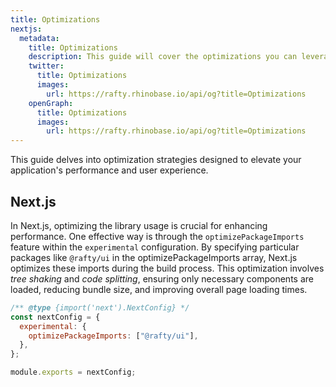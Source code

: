 ```yaml
---
title: Optimizations
nextjs:
  metadata:
    title: Optimizations
    description: This guide will cover the optimizations you can leverage to enhance your application experience.
    twitter:
      title: Optimizations
      images:
        url: https://rafty.rhinobase.io/api/og?title=Optimizations
    openGraph:
      title: Optimizations
      images:
        url: https://rafty.rhinobase.io/api/og?title=Optimizations
---
```


This guide delves into optimization strategies designed to elevate your application's performance and user experience.

## Next.js

In Next.js, optimizing the library usage is crucial for enhancing performance. One effective way is through the `optimizePackageImports` feature within the `experimental` configuration. By specifying particular packages like `@rafty/ui` in the optimizePackageImports array, Next.js optimizes these imports during the build process. This optimization involves _tree shaking_ and _code splitting_, ensuring only necessary components are loaded, reducing bundle size, and improving overall page loading times.

```js
/** @type {import('next').NextConfig} */
const nextConfig = {
  experimental: {
    optimizePackageImports: ["@rafty/ui"],
  },
};

module.exports = nextConfig;
```
